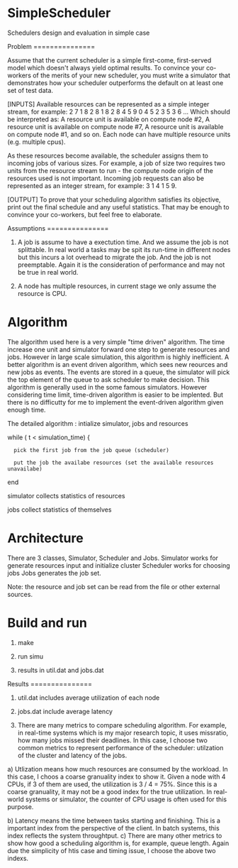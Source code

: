 SimpleScheduler
===============

Schedulers design and evaluation in simple case 

Problem =============== 

 Assume that the current scheduler is a simple first-come,
first-served model which doesn't always yield optimal results. To
convince your co-workers of the merits of your new scheduler, you must
write a simulator that demonstrates how your scheduler outperforms the
default on at least one set of test data.

[INPUTS]
Available resources can be represented as a simple integer stream, for example:
2 7 1 8 2 8 1 8 2 8 4 5 9 0 4 5 2 3 5 3 6 ...
Which should be interpreted as:
A resource unit is available on compute node #2,
A resource unit is available on compute node #7,
A resource unit is available on compute node #1,
and so on. Each node can have multiple resource units (e.g. multiple cpus).

As these resources become available, the scheduler assigns them to
incoming jobs of various sizes. For example, a job of size two
requires two units from the resource stream to run - the compute node
origin of the resources used is not important. Incoming job requests
can also be represented as an integer stream, for example: 3 1 4 1 5
9.

[OUTPUT] To prove that your scheduling algorithm satisfies its
objective, print out the final schedule and any useful
statistics. That may be enough to convince your co-workers, but feel
free to elaborate.

Assumptions =============== 

1) A job is assume to have a exectution time. And we assume the job is
not splittable. In real world a tasks may be spit its run-time in
different nodes but this incurs a lot overhead to migrate the job. And
the job is not preemptable. Again it is the consideration of
performance and may not be true in real world.

2) A node has multiple resources, in current stage we only assume the
resource is CPU.
 

Algorithm 
=============== 

The algorithm used here is a very simple "time driven" algorithm. The
time increase one unit and simulator forward one step to generate
resources and jobs. However in large scale simulation, this algorithm
is highly inefficient. A better algorithm is an event driven
algorithm, which sees new reources and new jobs as events. The events
are stored in a queue, the simulator will pick the top element of the
queue to ask scheduler to make decision. This algorithm is generally
used in the some famous simulators. However considering time limit,
time-driven algorithm is easier to be implented. But there is no
difficutty for me to implement the event-driven algorithm given enough
time.

The detailed algorithm :
intialize simulator, jobs and resources

while ( t < simulation_time) {

      pick the first job from the job queue (scheduler)

      put the job the availabe resources (set the available resources unavailabe)

end

simulator collects statistics of resources

jobs collect statistics of themselves


Architecture
===============

There are 3 classes, Simulator, Scheduler and Jobs.
Simulator works for generate resources input and initialize cluster
Scheduler works for choosing jobs
Jobs generates the job set.

Note: the resource and job set can be read from the file or other external sources. 

Build and run
===============
1) make

2) run simu

3) results in util.dat and jobs.dat


Results =============== 

1) util.dat includes average utilization of
each node 

2) jobs.dat include average latency 

3) There are many metrics to compare scheduling algorithm. For
example, in real-time systems which is my major research topic, it
uses missratio, how many jobs missed their deadlines. In this case, I
choose two common metrics to represent performance of the scheduler:
utilzation of the cluster and latency of the jobs.

a) Utlization means how much resources are consumed by the
workload. In this case, I choos a coarse granuality index to show
it. Given a node with 4 CPUs, if 3 of them are used, the utilization
is 3 / 4 = 75%. Since this is a coarse granuality, it may not be a
good index for the true utilization. In real-world systems or
simulator, the counter of CPU usage is often used for this purpose.

b) Latency means the time between tasks starting and finishing. This
is a important index from the perspective of the client. In batch
systems, this index reflects the system throughtput.  c) There are
many other metrics to show how good a scheduling algorithm is, for
example, queue length. Again due the simplicity of htis case and
timing issue, I choose the above two indexs.

